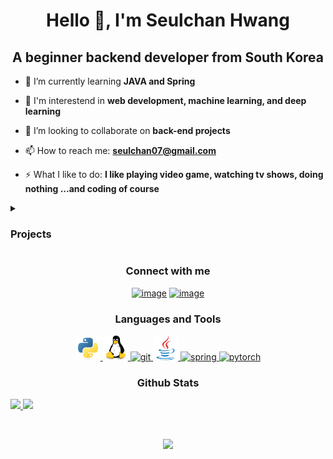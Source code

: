<h1 align="center">Hello 👋, I'm Seulchan Hwang </h1>
<h2 align="center">A beginner backend developer from South Korea</h2>

- 🌱 I’m currently learning **JAVA and Spring**

- 🧠 I'm interestend in **web development, machine learning, and deep learning**

- 👯 I’m looking to collaborate on **back-end projects**

- 📫 How to reach me: **seulchan07@gmail.com**

- ⚡ What I like to do: **I like playing video game, watching tv shows, doing nothing ...and coding of course**

<details>
  <summary> <h3>Projects</h3></summary>
  
  <!---
  | Command | Description |
| --- | --- |
| ... | ... |
  --->
  
| Project | Tags |
| --- | --- |
| [Semantic Segmentation of Colon Cancer Primaries](https://github.com/seulchan/DLD1) | ![PyTorch](https://img.shields.io/badge/PyTorch-%23EE4C2C.svg?style=for-the-badge&logo=PyTorch&logoColor=white) ![Python](https://img.shields.io/badge/python-3670A0?style=for-the-badge&logo=python&logoColor=ffdd54) ![NumPy](https://img.shields.io/badge/numpy-%23013243.svg?style=for-the-badge&logo=numpy&logoColor=white)|
</details>  


<h3 align="center">Connect with me</h3>
<div align="center">

[![image](https://img.shields.io/badge/Gmail-D14836?style=for-the-badge&logo=gmail&logoColor=white)](mailto:seulchan07@gmail.com)
[![image](https://img.shields.io/badge/Tistory-09B3AF?style=for-the-badge&logo=tistory&logoColor=white)](https://hogwarts-cs.tistory.com)

</div>

<h3 align="center">Languages and Tools</h3>

<p align="center"> 
  <a href="https://www.python.org" target="_blank"> 
    <img src="https://raw.githubusercontent.com/devicons/devicon/master/icons/python/python-original.svg" alt="python" width="40" height="40"/> 
  </a>  
  <a href="https://www.linux.org/" target="_blank"> 
    <img src="https://raw.githubusercontent.com/devicons/devicon/master/icons/linux/linux-original.svg" alt="linux" width="40" height="40"/> 
  </a> 
  <a href="https://git-scm.com/" target="_blank"> 
    <img src="https://www.vectorlogo.zone/logos/git-scm/git-scm-icon.svg" alt="git" width="40" height="40"/> 
  </a>  
  <a href="https://www.java.com/" target="_blank"> 
    <img src="https://raw.githubusercontent.com/devicons/devicon/master/icons/java/java-original.svg" alt="linux" width="40" height="40"/> 
  </a> 
  <a href="https://spring.io/" target="_blank">
    <img src="https://img.shields.io/badge/spring-%236DB33F.svg?style=for-the-badge&logo=spring&logoColor=white" alt="spring" width="80" height="40"/> 
  </a>
  <a href="https://pytorch.org/" target="_blank">
    <img src="https://img.shields.io/badge/PyTorch-%23EE4C2C.svg?style=for-the-badge&logo=PyTorch&logoColor=white" alt="pytorch" width="80" height="40"/> 
  </a>
</p>

<h3 align="center">Github Stats</h3>
<p align="left">
  <a href="https://seulchan.github.io">
  <img width="49.5%" src="https://github-readme-stats.vercel.app/api?username=seulchan&show_icons=true&theme=gruvbox&hide_border=true" />
    <img width="49.5%" src="https://github-readme-streak-stats.herokuapp.com/?user=seulchan&theme=gruvbox&hide_border=true" />
  </a>
</p>
<br>


<p align="center">
 <a href="https://hits.seeyoufarm.com"><img src="https://hits.seeyoufarm.com/api/count/incr/badge.svg?url=https%3A%2F%2Fgithub.com%2Fseulchan%2Fseulchan&count_bg=%2379C83D&title_bg=%23555555&icon=&icon_color=%23E7E7E7&title=hits&edge_flat=false"/></a>
</p>   
